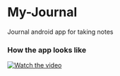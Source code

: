 # My-Journal
Journal android app for taking notes

### How the app looks like

[![Watch the video](https://imgur.com/a/evRnbRg)](https://youtu.be/DM5jHGytROA)
